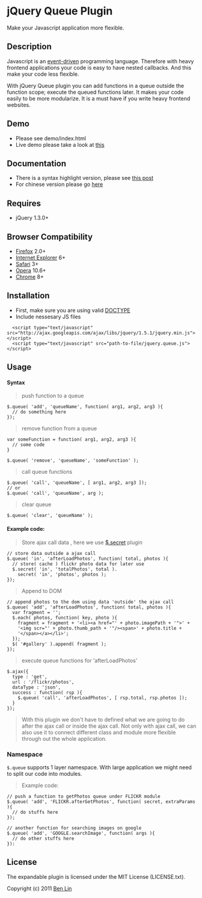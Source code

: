 # jQuery Queue Plugin

Make your Javascript application more flexible.



## Description

Javascript is an [event-driven](http://bit.ly/ejhOOR) programming language. Therefore with heavy frontend applications your code is easy to have nested callbacks. And this make your code less flexible.

With jQuery Queue plugin you can add functions in a queue outside the function scope; execute the queued functions later. It makes your code easily to be more modularize. It is a must have if you write heavy frontend websites.



## Demo
 - Please see demo/index.html
 - Live demo please take a look at [this](http://dreamerslab.com/demos/javascript-loose-coupling-with-jquery-queue-plugin)

## Documentation
  - There is a syntax highlight version, please see [this post](http://dreamerslab.com/blog/en/javascript-loose-coupling-with-jquery-queue-plugin/)
  - For chinese version please go [here](http://dreamerslab.com/blog/tw/javascript-loose-coupling-with-jquery-queue-plugin/)



## Requires
  - jQuery 1.3.0+



## Browser Compatibility
  - [Firefox](http://mzl.la/RNaI) 2.0+
  - [Internet Explorer](http://bit.ly/9fMgIQ) 6+
  - [Safari](http://bit.ly/gMhzVR) 3+
  - [Opera](http://bit.ly/fWJzaC) 10.6+
  - [Chrome](http://bit.ly/ePHvYZ) 8+



## Installation
  - First, make sure you are using valid [DOCTYPE](http://bit.ly/hQK1Rk)
  - Include nessesary JS files

<!-- -->

      <script type="text/javascript" src="http://ajax.googleapis.com/ajax/libs/jquery/1.5.1/jquery.min.js"></script>
      <script type="text/javascript" src="path-to-file/jquery.queue.js"></script>



## Usage

#### Syntax
> push function to a queue

    $.queue( 'add', 'queueName', function( arg1, arg2, arg3 ){
      // do something here
    });

> remove function from a queue

    var someFunction = function( arg1, arg2, arg3 ){
      // some code
    }

    $.queue( 'remove', 'queueName', 'someFunction' );

> call queue functions

    $.queue( 'call', 'queueName', [ arg1, arg2, arg3 ]);
    // or
    $.queue( 'call', 'queueName', arg );

> clear queue

    $.queue( 'clear', 'queueName' );



#### Example code:

> Store ajax call data , here we use [$.secret](https://github.com/dreamerslab/jquery.secret) plugin

    // store data outside a ajax call
    $.queue( 'in', 'afterLoadPhotos', function( total, photos ){
      // store( cache ) flickr photo data for later use
      $.secret( 'in', 'totalPhotos', total ).
        secret( 'in', 'photos', photos );
    });

> Append to DOM

    // append photos to the dom using data 'outside' the ajax call
    $.queue( 'add', 'afterLoadPhotos', function( total, photos ){
      var fragment = '';
      $.each( photos, function( key, photo ){
        fragment = fragment + '<li><a href="' + photo.imagePath + '">' +
        '<img scr="' + photo.thumb_path + '"/><span>' + photo.title +
        '</span></a></li>';
      });
      $( '#gallery' ).append( fragment );
    });

> execute queue functions for 'afterLoadPhotos'

    $.ajax({
      type : 'get',
      url : '/flickr/photos',
      dataType : 'json',
      success : function( rsp ){
        $.queue( 'call', 'afterLoadPhotos', [ rsp.total, rsp.photos ]);
      }
    });

> With this plugin we don't have to defined what we are going to do after the ajax call
or inside the ajax call. Not only with ajax call, we can also use it to connect different class and module more flexible through out the whole application.


### Namespace
`$.queue` supports 1 layer namespace. With large application we might need to split our code into modules.

> Example code:

    // push a function to getPhotos queue under FLICKR module
    $.queue( 'add', 'FLICKR.afterGetPhotos', function( secret, extraParams ){
      // do stuffs here
    });

    // another function for searching images on google
    $.queue( 'add', 'GOOGLE.searchImage', function( args ){
      // do other stuffs here
    }):



## License

The expandable plugin is licensed under the MIT License (LICENSE.txt).

Copyright (c) 2011 [Ben Lin](http://dreamerslab.com)